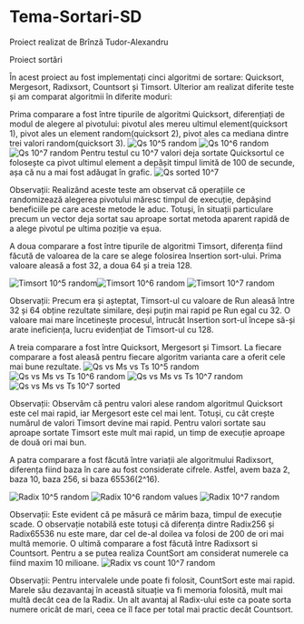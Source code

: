 # Tema-Sortari-SD
Proiect realizat de Brînză Tudor-Alexandru

Proiect sortări

În acest proiect au fost implementați cinci algoritmi de sortare: Quicksort, Mergesort, Radixsort, Countsort și Timsort. Ulterior am realizat diferite teste și am comparat algoritmii în diferite moduri:

Prima comparare a fost între tipurile de algoritmi Quicksort, diferențiați de modul de alegere al pivotului: pivotul ales mereu ultimul element(quicksort 1), pivot ales un element random(quicksort 2), pivot ales ca mediana dintre trei valori random(quicksort 3).
![Qs 10^5 random](https://user-images.githubusercontent.com/72472437/111081730-6d509a00-850d-11eb-9c1c-cc08fc9832f7.png)
![Qs 10^6 random](https://user-images.githubusercontent.com/72472437/111081733-70e42100-850d-11eb-9f03-0067bcb2991e.png)
![Qs 10^7 random](https://user-images.githubusercontent.com/72472437/111081736-73467b00-850d-11eb-8509-f9b123fcf68f.png)
Pentru testul cu 10^7 valori deja sortate Quicksortul ce folosește ca pivot ultimul element a depășit timpul limită de 100 de secunde, așa că nu a mai fost adăugat în grafic.
![Qs sorted 10^7](https://user-images.githubusercontent.com/72472437/111081741-75a8d500-850d-11eb-9101-68b669c5b0a7.png)

Observații: Realizând aceste teste am observat că operațiile ce randomizează alegerea pivotului măresc timpul de execuție, depășind beneficiile pe care aceste metode le aduc. Totuși, în situații particulare precum un vector deja sortat sau aproape sortat metoda aparent rapidă de a alege pivotul pe ultima poziție va eșua.

A doua comparare a fost între tipurile de algoritmi Timsort, diferența fiind făcută de valoarea de la care se alege folosirea Insertion sort-ului. Prima valoare aleasă a fost 32, a doua 64 și a treia 128.

![Timsort 10^5 random](https://user-images.githubusercontent.com/72472437/111081775-a721a080-850d-11eb-8d51-4ab381ec6f1e.png)![Timsort 10^6 random](https://user-images.githubusercontent.com/72472437/111081791-b7d21680-850d-11eb-8128-3e427aea7c62.png)
![Timsort 10^7 random](https://user-images.githubusercontent.com/72472437/111081793-bb659d80-850d-11eb-9319-31476d1c47a1.png)

Observații: Precum era și așteptat, Timsort-ul cu valoare de Run aleasă între 32 și 64 obține rezultate similare, deși puțin mai rapid pe Run egal cu 32. O valoare mai mare încetinește procesul, întrucât Insertion sort-ul începe să-și arate ineficiența, lucru evidențiat de Timsort-ul cu 128.

A treia comparare a fost între Quicksort, Mergesort și Timsort. La fiecare comparare a fost aleasă pentru fiecare algoritm varianta care a oferit cele mai bune rezultate.
![Qs vs Ms vs Ts 10^5 random](https://user-images.githubusercontent.com/72472437/111081810-cb7d7d00-850d-11eb-8434-0b3a1188858c.png)
![Qs vs Ms vs Ts 10^6 random](https://user-images.githubusercontent.com/72472437/111081819-d1735e00-850d-11eb-8713-468ee8f34c24.png)
![Qs vs Ms vs Ts 10^7 random](https://user-images.githubusercontent.com/72472437/111081822-d2a48b00-850d-11eb-87d3-c3b9b52cd0e1.png)
![Qs vs Ms vs Ts 10^7 sorted](https://user-images.githubusercontent.com/72472437/111081826-d506e500-850d-11eb-872f-2bbe2f90c0ae.png)

Observații: Observăm că pentru valori alese random algoritmul Quicksort este cel mai rapid, iar Mergesort este cel mai lent. Totuși, cu cât crește numărul de valori Timsort devine mai rapid. Pentru valori sortate sau aproape sortate Timsort este mult mai rapid, un timp de execuție aproape de două ori mai bun.

A patra comparare a fost făcută între variații ale algoritmului Radixsort, diferența fiind baza în care au fost considerate cifrele. Astfel, avem baza 2, baza 10, baza 256, si baza 65536(2^16).

![Radix 10^5 random](https://user-images.githubusercontent.com/72472437/111081835-e6e88800-850d-11eb-8f0f-71ac46d8c93e.png)
![Radix 10^6 random values](https://user-images.githubusercontent.com/72472437/111081840-ebad3c00-850d-11eb-9bfa-f88b8eb5764b.png)
![Radix 10^7 random](https://user-images.githubusercontent.com/72472437/111081843-ecde6900-850d-11eb-96c7-6cc341326040.png)

Observații: Este evident că pe măsură ce mărim baza, timpul de execuție scade. O observație notabilă este totuși că diferența dintre Radix256 și Radix65536 nu este mare, dar cel de-al doilea va folosi de 200 de ori mai multă memorie.
O ultimă comparare a fost făcută între Radixsort si Countsort. Pentru a se putea realiza CountSort am considerat numerele ca fiind maxim 10 milioane.
![Radix vs count 10^7 random](https://user-images.githubusercontent.com/72472437/111081851-f49e0d80-850d-11eb-8543-edd5f9a32632.png)

Observații: Pentru intervalele unde poate fi folosit, CountSort este mai rapid. Marele său dezavantaj în această situație va fi memoria folosită, mult mai multă decât cea de la Radix. Un alt avantaj al Radix-ului este ca poate sorta numere oricât de mari, ceea ce îl face per total mai practic decât Countsort.
